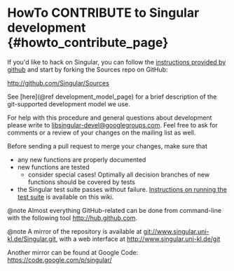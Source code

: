 HowTo CONTRIBUTE to Singular development {#howto_contribute_page}
========================================

If you'd like to hack on Singular, you can follow the [instructions provided by github](http://help.github.com/fork-a-repo/)
and start by forking the Sources repo on GitHub:

<http://github.com/Singular/Sources>

See [here](@ref development_model_page) for a brief description of the git-supported development model we use.

For help with this procedure and general questions about development please write to
[libsingular-devel@googlegroups.com](https://groups.google.com/forum/#!forum/libsingular-devel).
Feel free to ask for comments or a review of your changes on the mailing list as well.

Before sending a pull request to merge your changes, make sure that

 * any new functions are properly documented
 * new functions are tested <br>
    * consider special cases! Optimally all decision branches of new functions should be covered by tests
 * the Singular test suite passes without failure. [Instructions on running the test suite](Running-test) is available on this wiki.

@note Almost everything GitHub-related can be done from command-line with the
following tool <http://hub.github.com>.

@note A mirror of the repository is available at <git://www.singular.uni-kl.de/Singular.git>, with a web interface
at <http://www.singular.uni-kl.de/git>

Another mirror can be found at Google Code: <https://code.google.com/p/singular/>
